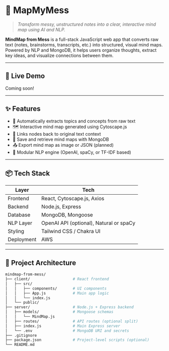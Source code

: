 # 🧠 MapMyMess

> _Transform messy, unstructured notes into a clear, interactive mind map using AI and NLP._

**MindMap from Mess** is a full-stack JavaScript web app that converts raw text (notes, brainstorms, transcripts, etc.) into structured, visual mind maps. Powered by NLP and MongoDB, it helps users organize thoughts, extract key ideas, and visualize connections between them.

---

## 🚀 Live Demo

Coming soon!

---

## ✨ Features

- 🧠 Automatically extracts topics and concepts from raw text
- 🗺️ Interactive mind map generated using Cytoscape.js
- 🧾 Links nodes back to original text context
- 💾 Save and retrieve mind maps with MongoDB
- 📤 Export mind map as image or JSON (planned)
- 🧩 Modular NLP engine (OpenAI, spaCy, or TF-IDF based)

---

## 📦 Tech Stack

| Layer       | Tech                           |
|-------------|--------------------------------|
| Frontend    | React, Cytoscape.js, Axios     |
| Backend     | Node.js, Express               |
| Database    | MongoDB, Mongoose              |
| NLP Layer   | OpenAI API (optional), Natural or spaCy |
| Styling     | Tailwind CSS / Chakra UI       |
| Deployment  | AWS                            |


---

## 🧱 Project Architecture

```bash
mindmap-from-mess/
├── client/                   # React frontend
│   ├── src/
│   │   ├── components/       # UI components
│   │   ├── App.js            # Main app logic
│   │   └── index.js
│   └── public/
├── server/                   # Node.js + Express backend
│   ├── models/               # Mongoose schemas
│   │   └── MindMap.js
│   ├── routes/               # API routes (optional split)
│   ├── index.js              # Main Express server
│   └── .env                  # MongoDB URI and secrets
├── .gitignore
├── package.json              # Project-level scripts (optional)
└── README.md

